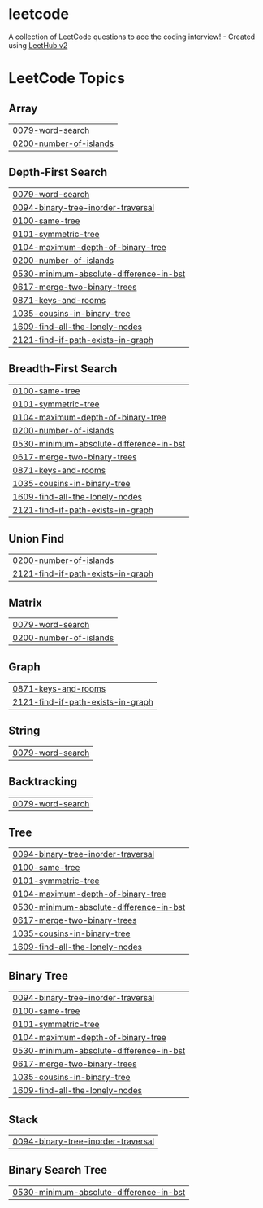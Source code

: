 # leetcode
A collection of LeetCode questions to ace the coding interview! - Created using [LeetHub v2](https://github.com/arunbhardwaj/LeetHub-2.0)

<!---LeetCode Topics Start-->
# LeetCode Topics
## Array
|  |
| ------- |
| [0079-word-search](https://github.com/sohee-an/leetcode/tree/master/0079-word-search) |
| [0200-number-of-islands](https://github.com/sohee-an/leetcode/tree/master/0200-number-of-islands) |
## Depth-First Search
|  |
| ------- |
| [0079-word-search](https://github.com/sohee-an/leetcode/tree/master/0079-word-search) |
| [0094-binary-tree-inorder-traversal](https://github.com/sohee-an/leetcode/tree/master/0094-binary-tree-inorder-traversal) |
| [0100-same-tree](https://github.com/sohee-an/leetcode/tree/master/0100-same-tree) |
| [0101-symmetric-tree](https://github.com/sohee-an/leetcode/tree/master/0101-symmetric-tree) |
| [0104-maximum-depth-of-binary-tree](https://github.com/sohee-an/leetcode/tree/master/0104-maximum-depth-of-binary-tree) |
| [0200-number-of-islands](https://github.com/sohee-an/leetcode/tree/master/0200-number-of-islands) |
| [0530-minimum-absolute-difference-in-bst](https://github.com/sohee-an/leetcode/tree/master/0530-minimum-absolute-difference-in-bst) |
| [0617-merge-two-binary-trees](https://github.com/sohee-an/leetcode/tree/master/0617-merge-two-binary-trees) |
| [0871-keys-and-rooms](https://github.com/sohee-an/leetcode/tree/master/0871-keys-and-rooms) |
| [1035-cousins-in-binary-tree](https://github.com/sohee-an/leetcode/tree/master/1035-cousins-in-binary-tree) |
| [1609-find-all-the-lonely-nodes](https://github.com/sohee-an/leetcode/tree/master/1609-find-all-the-lonely-nodes) |
| [2121-find-if-path-exists-in-graph](https://github.com/sohee-an/leetcode/tree/master/2121-find-if-path-exists-in-graph) |
## Breadth-First Search
|  |
| ------- |
| [0100-same-tree](https://github.com/sohee-an/leetcode/tree/master/0100-same-tree) |
| [0101-symmetric-tree](https://github.com/sohee-an/leetcode/tree/master/0101-symmetric-tree) |
| [0104-maximum-depth-of-binary-tree](https://github.com/sohee-an/leetcode/tree/master/0104-maximum-depth-of-binary-tree) |
| [0200-number-of-islands](https://github.com/sohee-an/leetcode/tree/master/0200-number-of-islands) |
| [0530-minimum-absolute-difference-in-bst](https://github.com/sohee-an/leetcode/tree/master/0530-minimum-absolute-difference-in-bst) |
| [0617-merge-two-binary-trees](https://github.com/sohee-an/leetcode/tree/master/0617-merge-two-binary-trees) |
| [0871-keys-and-rooms](https://github.com/sohee-an/leetcode/tree/master/0871-keys-and-rooms) |
| [1035-cousins-in-binary-tree](https://github.com/sohee-an/leetcode/tree/master/1035-cousins-in-binary-tree) |
| [1609-find-all-the-lonely-nodes](https://github.com/sohee-an/leetcode/tree/master/1609-find-all-the-lonely-nodes) |
| [2121-find-if-path-exists-in-graph](https://github.com/sohee-an/leetcode/tree/master/2121-find-if-path-exists-in-graph) |
## Union Find
|  |
| ------- |
| [0200-number-of-islands](https://github.com/sohee-an/leetcode/tree/master/0200-number-of-islands) |
| [2121-find-if-path-exists-in-graph](https://github.com/sohee-an/leetcode/tree/master/2121-find-if-path-exists-in-graph) |
## Matrix
|  |
| ------- |
| [0079-word-search](https://github.com/sohee-an/leetcode/tree/master/0079-word-search) |
| [0200-number-of-islands](https://github.com/sohee-an/leetcode/tree/master/0200-number-of-islands) |
## Graph
|  |
| ------- |
| [0871-keys-and-rooms](https://github.com/sohee-an/leetcode/tree/master/0871-keys-and-rooms) |
| [2121-find-if-path-exists-in-graph](https://github.com/sohee-an/leetcode/tree/master/2121-find-if-path-exists-in-graph) |
## String
|  |
| ------- |
| [0079-word-search](https://github.com/sohee-an/leetcode/tree/master/0079-word-search) |
## Backtracking
|  |
| ------- |
| [0079-word-search](https://github.com/sohee-an/leetcode/tree/master/0079-word-search) |
## Tree
|  |
| ------- |
| [0094-binary-tree-inorder-traversal](https://github.com/sohee-an/leetcode/tree/master/0094-binary-tree-inorder-traversal) |
| [0100-same-tree](https://github.com/sohee-an/leetcode/tree/master/0100-same-tree) |
| [0101-symmetric-tree](https://github.com/sohee-an/leetcode/tree/master/0101-symmetric-tree) |
| [0104-maximum-depth-of-binary-tree](https://github.com/sohee-an/leetcode/tree/master/0104-maximum-depth-of-binary-tree) |
| [0530-minimum-absolute-difference-in-bst](https://github.com/sohee-an/leetcode/tree/master/0530-minimum-absolute-difference-in-bst) |
| [0617-merge-two-binary-trees](https://github.com/sohee-an/leetcode/tree/master/0617-merge-two-binary-trees) |
| [1035-cousins-in-binary-tree](https://github.com/sohee-an/leetcode/tree/master/1035-cousins-in-binary-tree) |
| [1609-find-all-the-lonely-nodes](https://github.com/sohee-an/leetcode/tree/master/1609-find-all-the-lonely-nodes) |
## Binary Tree
|  |
| ------- |
| [0094-binary-tree-inorder-traversal](https://github.com/sohee-an/leetcode/tree/master/0094-binary-tree-inorder-traversal) |
| [0100-same-tree](https://github.com/sohee-an/leetcode/tree/master/0100-same-tree) |
| [0101-symmetric-tree](https://github.com/sohee-an/leetcode/tree/master/0101-symmetric-tree) |
| [0104-maximum-depth-of-binary-tree](https://github.com/sohee-an/leetcode/tree/master/0104-maximum-depth-of-binary-tree) |
| [0530-minimum-absolute-difference-in-bst](https://github.com/sohee-an/leetcode/tree/master/0530-minimum-absolute-difference-in-bst) |
| [0617-merge-two-binary-trees](https://github.com/sohee-an/leetcode/tree/master/0617-merge-two-binary-trees) |
| [1035-cousins-in-binary-tree](https://github.com/sohee-an/leetcode/tree/master/1035-cousins-in-binary-tree) |
| [1609-find-all-the-lonely-nodes](https://github.com/sohee-an/leetcode/tree/master/1609-find-all-the-lonely-nodes) |
## Stack
|  |
| ------- |
| [0094-binary-tree-inorder-traversal](https://github.com/sohee-an/leetcode/tree/master/0094-binary-tree-inorder-traversal) |
## Binary Search Tree
|  |
| ------- |
| [0530-minimum-absolute-difference-in-bst](https://github.com/sohee-an/leetcode/tree/master/0530-minimum-absolute-difference-in-bst) |
<!---LeetCode Topics End-->